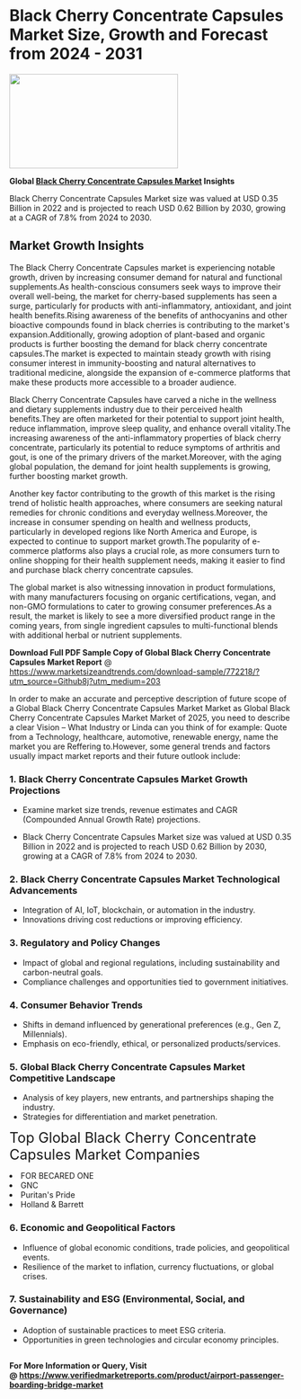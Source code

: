 <H1>Black Cherry Concentrate Capsules Market Size, Growth and Forecast from 2024 - 2031</H1><img class="aligncenter size-medium wp-image-584254" src="https://thirdeyenews.in/wp-content/uploads/2024/09/Global-Market-Research-300x168.jpeg" alt="" width="300" height="168" /><p><strong>Global&nbsp;<a href="https://www.marketsizeandtrends.com/download-sample/772218/?utm_source=Github8j?utm_medium=203">Black Cherry Concentrate Capsules Market</a> Insights</strong></p><p>Black Cherry Concentrate Capsules Market size was valued at USD 0.35 Billion in 2022 and is projected to reach USD 0.62 Billion by 2030, growing at a CAGR of 7.8% from 2024 to 2030.</p><p><h2>Market Growth Insights</h2> <p>The Black Cherry Concentrate Capsules market is experiencing notable growth, driven by increasing consumer demand for natural and functional supplements.As health-conscious consumers seek ways to improve their overall well-being, the market for cherry-based supplements has seen a surge, particularly for products with anti-inflammatory, antioxidant, and joint health benefits.Rising awareness of the benefits of anthocyanins and other bioactive compounds found in black cherries is contributing to the market's expansion.Additionally, growing adoption of plant-based and organic products is further boosting the demand for black cherry concentrate capsules.The market is expected to maintain steady growth with rising consumer interest in immunity-boosting and natural alternatives to traditional medicine, alongside the expansion of e-commerce platforms that make these products more accessible to a broader audience.</p> <p>Black Cherry Concentrate Capsules have carved a niche in the wellness and dietary supplements industry due to their perceived health benefits.They are often marketed for their potential to support joint health, reduce inflammation, improve sleep quality, and enhance overall vitality.The increasing awareness of the anti-inflammatory properties of black cherry concentrate, particularly its potential to reduce symptoms of arthritis and gout, is one of the primary drivers of the market.Moreover, with the aging global population, the demand for joint health supplements is growing, further boosting market growth.</p> <p>Another key factor contributing to the growth of this market is the rising trend of holistic health approaches, where consumers are seeking natural remedies for chronic conditions and everyday wellness.Moreover, the increase in consumer spending on health and wellness products, particularly in developed regions like North America and Europe, is expected to continue to support market growth.The popularity of e-commerce platforms also plays a crucial role, as more consumers turn to online shopping for their health supplement needs, making it easier to find and purchase black cherry concentrate capsules.</p> <p>The global market is also witnessing innovation in product formulations, with many manufacturers focusing on organic certifications, vegan, and non-GMO formulations to cater to growing consumer preferences.As a result, the market is likely to see a more diversified product range in the coming years, from single ingredient capsules to multi-functional blends with additional herbal or nutrient supplements.</p> <p><span class=""><strong>Download Full PDF Sample Copy of Global Black Cherry Concentrate Capsules Market Report</strong> @ <a href="https://www.marketsizeandtrends.com/download-sample/772218/?utm_source=Github8j?utm_medium=203" target="_blank">https://www.marketsizeandtrends.com/download-sample/772218/?utm_source=Github8j?utm_medium=203</a></span></p><p>In order to make an accurate and perceptive description of future scope of a Global&nbsp;Black Cherry Concentrate Capsules Market Market as Global&nbsp;Black Cherry Concentrate Capsules Market Market of 2025, you need to describe a clear Vision &ndash; What Industry or Linda can you think of for example: Quote from a Technology, healthcare, automotive, renewable energy, name the market you are Reffering to.However, some general trends and factors usually impact market reports and their future outlook include:</p><h3>1.&nbsp;<strong>Black Cherry Concentrate Capsules Market Growth Projections</strong></h3><ul><li>Examine market size trends, revenue estimates and CAGR (Compounded Annual Growth Rate) projections.</li><li><p>Black Cherry Concentrate Capsules Market size was valued at USD 0.35 Billion in 2022 and is projected to reach USD 0.62 Billion by 2030, growing at a CAGR of 7.8% from 2024 to 2030.</p></li></ul><h3>2.&nbsp;<strong>Black Cherry Concentrate Capsules Market Technological Advancements</strong></h3><ul><li>Integration of AI, IoT, blockchain, or automation in the industry.</li><li>Innovations driving cost reductions or improving efficiency.</li></ul><h3>3.&nbsp;<strong>Regulatory and Policy Changes</strong></h3><ul><li>Impact of global and regional regulations, including sustainability and carbon-neutral goals.</li><li>Compliance challenges and opportunities tied to government initiatives.</li></ul><h3>4.&nbsp;<strong>Consumer Behavior Trends</strong></h3><ul><li>Shifts in demand influenced by generational preferences (e.g., Gen Z, Millennials).</li><li>Emphasis on eco-friendly, ethical, or personalized products/services.</li></ul><h3>5.&nbsp;<strong>Global Black Cherry Concentrate Capsules Market Competitive Landscape</strong></h3><ul><li>Analysis of key players, new entrants, and partnerships shaping the industry.</li><li>Strategies for differentiation and market penetration.</li></ul><p data-pm-slice="1 1 []"><span style="color: inherit; font-family: inherit; font-size: 25px;">Top Global Black Cherry Concentrate Capsules Market Companies</span></p><div class="" data-test-id=""><p><li>FOR BECARED ONE</li><li> GNC</li><li> Puritan's Pride</li><li> Holland & Barrett</li></p></div><h3>6.&nbsp;<strong>Economic and Geopolitical Factors</strong></h3><ul><li>Influence of global economic conditions, trade policies, and geopolitical events.</li><li>Resilience of the market to inflation, currency fluctuations, or global crises.</li></ul><h3>7.&nbsp;<strong>Sustainability and ESG (Environmental, Social, and Governance)</strong></h3><ul><li>Adoption of sustainable practices to meet ESG criteria.</li><li>Opportunities in green technologies and circular economy principles.</li></ul><h2><strong style="font-size: 14px;">For More Information or Query, Visit @&nbsp;</strong><a style="background-color: #ffffff; font-size: 14px;" href="https://www.marketsizeandtrends.com/report/black-cherry-concentrate-capsules-market/" target="_blank">https://www.verifiedmarketreports.com/product/airport-passenger-boarding-bridge-market</a></h2>
